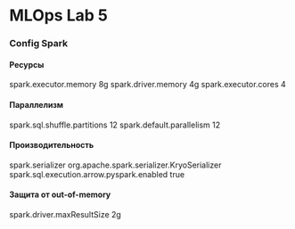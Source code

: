 # MLOps Lab 5

### Config Spark
#### Ресурсы
spark.executor.memory              8g
spark.driver.memory                4g
spark.executor.cores               4

#### Параллелизм
spark.sql.shuffle.partitions       12
spark.default.parallelism          12

#### Производительность
spark.serializer                   org.apache.spark.serializer.KryoSerializer
spark.sql.execution.arrow.pyspark.enabled  true

#### Защита от out-of-memory
spark.driver.maxResultSize         2g